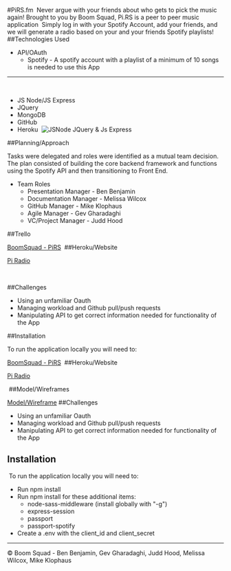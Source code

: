 #PiRS.fm
​
Never argue with your friends about who gets to pick the music again! Brought to you by Boom Squad, Pi.RS is a peer to peer music application
​
Simply log in with your Spotify Account, add your friends, and we will generate a radio based on your and your friends Spotify playlists!
​
​
##Technologies Used

* API/OAuth 
    * Spotify - A spotify account with a playlist of a minimum of 10 songs is needed to use this App
​
_________________________
​
* JS Node/JS Express 
* JQuery
* MongoDB
* GitHub
* Heroku
​
![JSNode JQuery & Js Express](https://i.imgur.com/W7UeOHv.png) 


##Planning/Approach

Tasks were delegated and roles were identified as a mutual team decision. The plan consisted of building the core backend framework and functions using the Spotify API and then transitioning to Front End.
​
* Team Roles
    * Presentation Manager - Ben Benjamin
    * Documentation Manager - Melissa Wilcox
    * GitHub Manager - Mike Klophaus
    * Agile Manager - Gev Gharadaghi
    * VC/Project Manager - Judd Hood
 
##Trello

[BoomSquad - PiRS](https://trello.com/b/MC17o7Zr/pi-rs)
​
​
##Heroku/Website

[Pi Radio](http://www.pirs.fm)
​

​

##Challenges

* Using an unfamiliar Oauth
* Managing workload and Github pull/push requests
* Manipulating API to get correct information needed for functionality of the App


##Installation

To run the application locally you will need to:

[BoomSquad - PiRS](https://trello.com/b/MC17o7Zr/pi-rs)
​
​
##Heroku/Website

[Pi Radio](www.pirs.fm)

​
##Model/Wireframes

[Model/Wireframe](http://rydr79.axshare.com/#p=login)
​
##Challenges

* Using an unfamiliar Oauth
* Managing workload and Github pull/push requests
* Manipulating API to get correct information needed for functionality of the App
​
​
## Installation
​ 
To run the application locally you will need to:
​
* Run npm install
* Run npm install for these additional items:
    * node-sass-middleware (install globally with "-g")
    * express-session
    * passport
    * passport-spotify
* Create a .env with the client_id and client_secret
​
​
​
​
​
​
​
​
___



© Boom Squad - Ben Benjamin, Gev Gharadaghi, Judd Hood, Melissa Wilcox, Mike Klophaus
